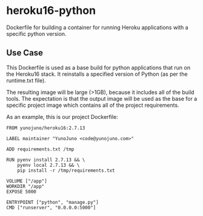 # heroku16-python

Dockerfile for building a container for running Heroku applications with a
specific python version.

## Use Case

This Dockerfile is used as a base build for python applications that run
on the Heroku16 stack. It reinstalls a specified version of Python (as
per the runtime.txt file).

The resulting image will be large (>1GB), because it includes all of the
build tools. The expectation is that the output image will be used as
the base for a specific project image which contains all of the project
requirements.

As an example, this is our project Dockerfile:

```
FROM yunojuno/heroku16:2.7.13

LABEL maintainer "YunoJuno <code@yunojuno.com>"

ADD requirements.txt /tmp

RUN pyenv install 2.7.13 && \
    pyenv local 2.7.13 && \
    pip install -r /tmp/requirements.txt

VOLUME ["/app"]
WORKDIR "/app"
EXPOSE 5000

ENTRYPOINT ["python", "manage.py"]
CMD ["runserver", "0.0.0.0:5000"]
```
